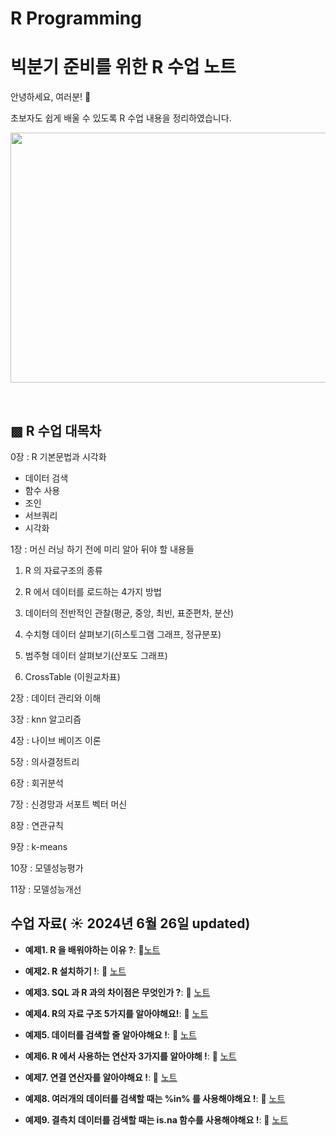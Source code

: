 # R Programming


# 빅분기 준비를 위한 R 수업 노트

안녕하세요, 여러분!  🌟

초보자도 쉽게 배울 수 있도록 R 수업 내용을 정리하였습니다.

<img src="https://github.com/boeun-pk/R-/blob/main/R%20%EC%88%98%EC%97%85%20%ED%91%9C%EC%A7%80.png" width="600" height="400">

&nbsp;


## ▩ R 수업 대목차


0장 : R 기본문법과 시각화 
- 데이터 검색
- 함수 사용
- 조인
- 서브쿼리
- 시각화

1장 : 머신 러닝 하기 전에 미리 알아 뒤야 할 내용들

1. R 의 자료구조의 종류
  
2. R 에서 데이터를 로드하는 4가지 방법
  
3. 데이터의 전반적인 관찰(평균, 중앙, 최빈, 표준편차, 분산)
  
4. 수치형 데이터 살펴보기(히스토그램 그래프, 정규분포)
  
5. 범주형 데이터 살펴보기(산포도 그래프)
  
6. CrossTable (이원교차표)


2장 : 데이터 관리와 이해

3장 : knn 알고리즘

4장 : 나이브 베이즈 이론

5장 : 의사결정트리

6장 : 회귀분석

7장 : 신경망과 서포트 벡터 머신

8장 : 연관규칙

9장 : k-means

10장 : 모델성능평가

11장 : 모델성능개선


## 수업 자료( ☀️ 2024년 6월 26일 updated)


- **예제1. R 을 배워야하는 이유 ?**:  📄[노트](https://www.notion.so/R-1-R-1594fa83c6f24c65b98943be6dcea311?pvs=4)
  &nbsp;
  
- **예제2. R 설치하기 !**: 📄 [노트](https://www.notion.so/R-2-R-a0d3aeb0bc804af89eb9141031d96ff7?pvs=4)

- **예제3. SQL 과 R 과의 차이점은 무엇인가 ?**: 📄 [노트](https://www.notion.so/R-3-SQL-R-30f6b7db1f4941df8f22498126af5a03?pvs=4)

- **예제4. R의 자료 구조 5가지를 알아야해요!**: 📄 [노트](https://www.notion.so/R-4-R-5-95b945f0c71744d28f6b489e2be37d0e?pvs=4)

- **예제5. 데이터를 검색할 줄 알아야해요 !**: 📄 [노트](https://www.notion.so/R-5-926809c0fd064d108fbfd7cef1cd451d?pvs=4)

- **예제6. R 에서 사용하는 연산자 3가지를 알아야해 !**: 📄 [노트](https://www.notion.so/R-6-R-3-f4752c086db247e1b9de98f81c745a72?pvs=4)

- **예제7. 연결 연산자를 알아야해요 !**: 📄 [노트](https://www.notion.so/R-7-paste-4f9d20effef84b2fb541cfef20d1fef4?pvs=4)

- **예제8. 여러개의 데이터를 검색할 때는 %in% 를 사용해야해요 !**: 📄 [노트](https://www.notion.so/R-8-in-f500358d396b410f8d923c7c64b4c8f1?pvs=4)

- **예제9. 결측치 데이터를 검색할 때는 is.na 함수를 사용해야해요 !**: 📄 [노트](https://www.notion.so/R-9-is-na-ef01d6e7fdde449abf9bff40b456dd04?pvs=4)


